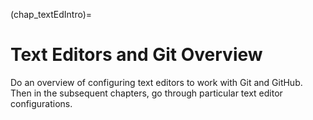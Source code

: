 (chap_textEdIntro)=
# Text Editors and Git Overview

Do an overview of configuring text editors to work with Git and GitHub. Then in the subsequent chapters, go through particular text editor configurations.
